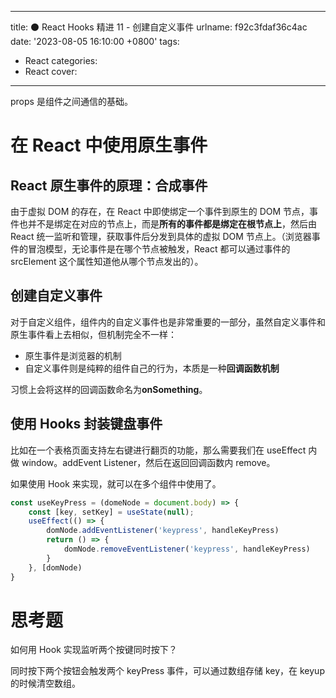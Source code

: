 <!--
 * @Author: HTT httishere0728@gmail.com
 * @Date: 2024-01-05 23:49:03
 * @LastEditors: HTT httishere0728@gmail.com
 * @LastEditTime: 2024-01-05 23:57:56
 * @FilePath: /hexo-yuque-blog/source/_posts/notion/f92c3fdaf36c4ac.md
 * @Description: 这是默认设置,请设置`customMade`, 打开koroFileHeader查看配置 进行设置: https://github.com/OBKoro1/koro1FileHeader/wiki/%E9%85%8D%E7%BD%AE
-->
---
title: ⚫ React Hooks 精进 11 - 创建自定义事件
urlname: f92c3fdaf36c4ac
date: '2023-08-05 16:10:00 +0800'
tags:
  - React
categories:
  - React
cover:
---

props 是组件之间通信的基础。

# 在 React 中使用原生事件

## React 原生事件的原理：合成事件

由于虚拟 DOM 的存在，在 React 中即使绑定一个事件到原生的 DOM 节点，事件也并不是绑定在对应的节点上，而是**所有的事件都是绑定在根节点上**，然后由 React 统一监听和管理，获取事件后分发到具体的虚拟 DOM 节点上。（浏览器事件的冒泡模型，无论事件是在哪个节点被触发，React 都可以通过事件的 srcElement 这个属性知道他从哪个节点发出的）。

## 创建自定义事件

对于自定义组件，组件内的自定义事件也是非常重要的一部分，虽然自定义事件和原生事件看上去相似，但机制完全不一样：

- 原生事件是浏览器的机制
- 自定义事件则是纯粹的组件自己的行为，本质是一种**回调函数机制**

习惯上会将这样的回调函数命名为**onSomething**。

## 使用 Hooks 封装键盘事件

比如在一个表格页面支持左右键进行翻页的功能，那么需要我们在 useEffect 内做 window。addEvent Listener，然后在返回回调函数内 remove。

如果使用 Hook 来实现，就可以在多个组件中使用了。

```typescript
const useKeyPress = (domeNode = document.body) => {
	const [key, setKey] = useState(null);
	useEffect(() => {
		domNode.addEventListener('keypress', handleKeyPress)
		return () => {
			domNode.removeEventListener('keypress', handleKeyPress)
		}
	}, [domNode)
}
```

# 思考题

如何用 Hook 实现监听两个按键同时按下？

同时按下两个按钮会触发两个 keyPress 事件，可以通过数组存储 key，在 keyup 的时候清空数组。

